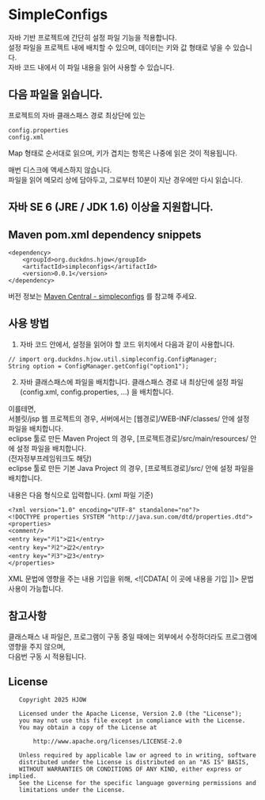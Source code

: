 # SimpleConfigs
자바 기반 프로젝트에 간단히 설정 파일 기능을 적용합니다.  
설정 파일을 프로젝트 내에 배치할 수 있으며, 데이터는 키와 값 형태로 넣을 수 있습니다.  
자바 코드 내에서 이 파일 내용을 읽어 사용할 수 있습니다.

## 다음 파일을 읽습니다.
프로젝트의 자바 클래스패스 경로 최상단에 있는
```
config.properties
config.xml
```
Map 형태로 순서대로 읽으며, 키가 겹치는 항목은 나중에 읽은 것이 적용됩니다.

매번 디스크에 액세스하지 않습니다.  
파일을 읽어 메모리 상에 담아두고, 그로부터 10분이 지난 경우에만 다시 읽습니다.

## 자바 SE 6 (JRE / JDK 1.6)  이상을 지원합니다.

## Maven pom.xml dependency snippets
```
<dependency>
    <groupId>org.duckdns.hjow</groupId>
    <artifactId>simpleconfigs</artifactId>
    <version>0.0.1</version>
</dependency>
```

버전 정보는 [Maven Central - simpleconfigs](https://central.sonatype.com/artifact/org.duckdns.hjow/simpleconfigs/versions) 를 참고해 주세요.

## 사용 방법
1. 자바 코드 안에서, 설정을 읽어야 할 코드 위치에서 다음과 같이 사용합니다.
```
// import org.duckdns.hjow.util.simpleconfig.ConfigManager;
String option = ConfigManager.getConfig("option1");
```

2. 자바 클래스패스에 파일을 배치합니다.
클래스패스 경로 내 최상단에 설정 파일 (config.xml, config.properties, ...) 을 배치합니다.

이를테면,  
서블릿/jsp 웹 프로젝트의 경우, 서버에서는 [웹경로]/WEB-INF/classes/ 안에 설정 파일을 배치합니다.  
eclipse 툴로 만든 Maven Project 의 경우, [프로젝트경로]/src/main/resources/ 안에 설정 파일을 배치합니다.  
(전자정부프레임워크도 해당)  
eclipse 툴로 만든 기본 Java Project 의 경우, [프로젝트경로]/src/ 안에 설정 파일을 배치합니다.  

내용은 다음 형식으로 입력합니다. (xml 파일 기준)  
```
<?xml version="1.0" encoding="UTF-8" standalone="no"?>
<!DOCTYPE properties SYSTEM "http://java.sun.com/dtd/properties.dtd">
<properties>
<comment/>
<entry key="키1">값1</entry>
<entry key="키2">값2</entry>
<entry key="키3">값3</entry>
</properties>
```
XML 문법에 영향을 주는 내용 기입을 위해, \<![CDATA[   이 곳에 내용을 기입   ]]> 문법 사용이 가능합니다.

## 참고사항
클래스패스 내 파일은, 프로그램이 구동 중일 때에는 외부에서 수정하더라도 프로그램에 영향을 주지 않으며,  
다음번 구동 시 적용됩니다.

## License

```
   Copyright 2025 HJOW

   Licensed under the Apache License, Version 2.0 (the "License");
   you may not use this file except in compliance with the License.
   You may obtain a copy of the License at

       http://www.apache.org/licenses/LICENSE-2.0

   Unless required by applicable law or agreed to in writing, software
   distributed under the License is distributed on an "AS IS" BASIS,
   WITHOUT WARRANTIES OR CONDITIONS OF ANY KIND, either express or implied.
   See the License for the specific language governing permissions and
   limitations under the License.
```
